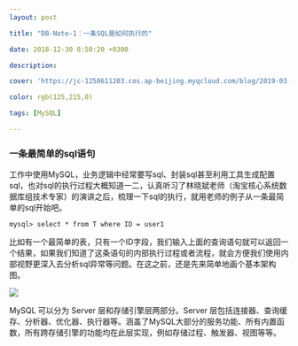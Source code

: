 ```yaml
---
layout: post

title: "DB-Note-1：一条SQL是如何执行的"

date: 2018-12-30 8:50:20 +0300

description:  

cover: 'https://jc-1258611203.cos.ap-beijing.myqcloud.com/blog/2019-03-29-MySQL-header.png'

color: rgb(125,215,0)

tags: [MySQL]

---
```




### 一条最简单的sql语句

工作中使用MySQL，业务逻辑中经常要写sql、封装sql甚至利用工具生成配置sql，也对sql的执行过程大概知道一二，认真听习了林晓斌老师（淘宝核心系统数据库组技术专家）的演讲之后，梳理一下sql的执行，就用老师的例子从一条最简单的sql开始吧。

```shell
mysql> select * from T where ID = user1
```

比如有一个最简单的表，只有一个ID字段，我们输入上面的查询语句就可以返回一个结果，如果我们知道了这条语句的内部执行过程或者流程，就会方便我们使用内部视野更深入去分析sql异常等问题。在这之前，还是先来简单地画个基本架构图。

![](https://jc-1258611203.cos.ap-beijing.myqcloud.com/blog/2019-03-02-MySQL-structure.jpg)

MySQL 可以分为 Server 层和存储引擎层两部分。Server 层包括连接器、查询缓存、分析器、优化器、执行器等。涵盖了MySQL大部分的服务功能、所有内置函数，所有跨存储引擎的功能均在此层实现，例如存储过程、触发器、视图等等。



























